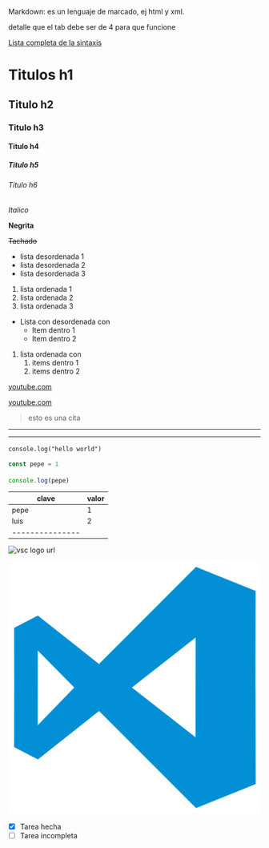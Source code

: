 Markdown: es un lenguaje de marcado, ej html y xml.

detalle que el tab debe ser de 4 para que funcione

[Lista completa de la sintaxis](https://gist.github.com/Myndex/5140d6fe98519bb15c503c490e713233 "Ver más")

<!-- !comentario -->

<!-- !Titulos -->
# Titulos h1

## Titulo h2

### Titulo h3

#### Titulo h4

##### Titulo h5

###### Titulo h6


<!-- !Letras -->
*Italico*

**Negrita**

~~Tachado~~

<!-- !Listas desordenadas -->
* lista desordenada 1
* lista desordenada 2
* lista desordenada 3

<!-- !Listas ordenadas -->
1. lista ordenada 1
2. lista ordenada 2
3. lista ordenada 3

<!-- !Listas desordenadas anidadas -->
* Lista con desordenada con
    * Item dentro 1
    * Item dentro 2

<!-- !Listas ordenadas anidadas-->
1. lista ordenada con
    1. items dentro 1
    2. items dentro 2

<!-- ! Enlaces -->
[youtube.com](https://www.youtube.com)

<!-- ! Enlaces con title -->
[youtube.com](https://www.youtube.com "Enlace a yt")

<!-- ! Citas de terceros -->
>esto es una cita 

<!-- ! Linea divisoria 1-->
---

<!-- ! Linea divisoria 2-->
___

<!-- !lineas de codigo, debe tener comillas invertidas -->
`console.log("hello world")`

<!-- !bloques de codigo, debe tener 3 comillas invertidas, puedes indicar el lenguaje para obtener remarcado de sintaxis -->
```javascript
const pepe = 1

console.log(pepe)
```

<!-- ! Tablas -->

| clave | valor |
|-------|-------|
|pepe   |1      |
|luis   |2      |
|---------------|

<!-- ! Imagenes con url -->
![vsc logo url](https://techgage.com/wp-content/uploads/2015/04/Microsoft-Visual-Studio-Code-Icon.png)

<!-- ! Imagenes locales -->
![vsc logo local](Microsoft-Visual-Studio-Code-Icon.png "vsc logo")

<!-- !GITHUB ONLY -->
<!-- ! to do -->
* [x] Tarea hecha
* [ ] Tarea incompleta